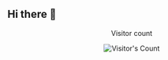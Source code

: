 ## Hi there 👋
<div align="center"> 
  <p>Visitor count</p>
  <img src="https://profile-counter.glitch.me/[Soumik29]/count.svg" alt="Visitor's Count" />
</div>
<!--
**Soumik29/Soumik29** is a ✨ _special_ ✨ repository because its `README.md` (this file) appears on your GitHub profile.

Here are some ideas to get you started:

- 🔭 I’m currently working on ...
- 🌱 I’m currently learning ...
- 👯 I’m looking to collaborate on ...
- 🤔 I’m looking for help with ...
- 💬 Ask me about ...
- 📫 How to reach me: ...
- 😄 Pronouns: ...
- ⚡ Fun fact: ...
-->
